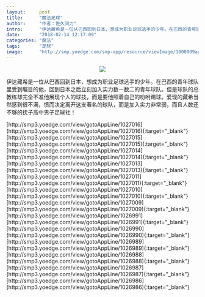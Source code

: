 ```yaml
---
layout:     post
title:      "魔法足球"
author:     "作者：佐久间力"
intro:      "伊达藏希是一位从巴西回到日本，想成为职业足球选手的少年。在巴西的青年球队里受到瞩目的他，回到日本之后立刻加入实力数一数二的青年球队。但是球队的总教练却完全不准他展现个人的球技，而是要他照着自己的吩咐踢球。爱现的藏希当然感到很不满，愤而决定离开这支著名的球队，而是加入实力非常弱，而且人数还不够的抚子高中男子足球社！"
date:       "2018-02-14 12:17:09"
categories: "魔法"
tags:       "足球"
image:      "http://smp.yoedge.com/smp-app/resource/viewImage/1000909appline.png"
---
```

<div style="text-align: center">
<p><img src="http://smp.yoedge.com/smp-app/resource/viewImage/1000909appline.png"/></p>
</div>
<p class="post-meta">
<span>伊达藏希是一位从巴西回到日本，想成为职业足球选手的少年。在巴西的青年球队里受到瞩目的他，回到日本之后立刻加入实力数一数二的青年球队。但是球队的总教练却完全不准他展现个人的球技，而是要他照着自己的吩咐踢球。爱现的藏希当然感到很不满，愤而决定离开这支著名的球队，而是加入实力非常弱，而且人数还不够的抚子高中男子足球社！</span>
</p>
[http://smp3.yoedge.com/view/gotoAppLine/1027016](http://smp3.yoedge.com/view/gotoAppLine/1027016){:target="_blank"}
[http://smp3.yoedge.com/view/gotoAppLine/1027015](http://smp3.yoedge.com/view/gotoAppLine/1027015){:target="_blank"}
[http://smp3.yoedge.com/view/gotoAppLine/1027014](http://smp3.yoedge.com/view/gotoAppLine/1027014){:target="_blank"}
[http://smp3.yoedge.com/view/gotoAppLine/1027013](http://smp3.yoedge.com/view/gotoAppLine/1027013){:target="_blank"}
[http://smp3.yoedge.com/view/gotoAppLine/1027011](http://smp3.yoedge.com/view/gotoAppLine/1027011){:target="_blank"}
[http://smp3.yoedge.com/view/gotoAppLine/1027010](http://smp3.yoedge.com/view/gotoAppLine/1027010){:target="_blank"}
[http://smp3.yoedge.com/view/gotoAppLine/1027009](http://smp3.yoedge.com/view/gotoAppLine/1027009){:target="_blank"}
[http://smp3.yoedge.com/view/gotoAppLine/1026991](http://smp3.yoedge.com/view/gotoAppLine/1026991){:target="_blank"}
[http://smp3.yoedge.com/view/gotoAppLine/1026990](http://smp3.yoedge.com/view/gotoAppLine/1026990){:target="_blank"}
[http://smp3.yoedge.com/view/gotoAppLine/1026989](http://smp3.yoedge.com/view/gotoAppLine/1026989){:target="_blank"}
[http://smp3.yoedge.com/view/gotoAppLine/1026988](http://smp3.yoedge.com/view/gotoAppLine/1026988){:target="_blank"}
[http://smp3.yoedge.com/view/gotoAppLine/1026987](http://smp3.yoedge.com/view/gotoAppLine/1026987){:target="_blank"}
[http://smp3.yoedge.com/view/gotoAppLine/1026986](http://smp3.yoedge.com/view/gotoAppLine/1026986){:target="_blank"}


